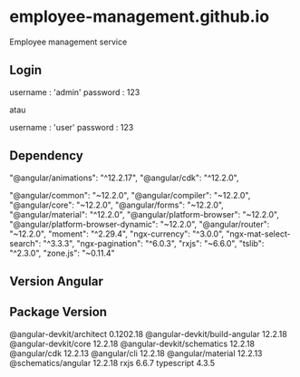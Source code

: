 # employee-management.github.io
Employee management service

## Login
username : 'admin' 
password : 123

atau

username : 'user' 
password : 123

## Dependency
"@angular/animations": "^12.2.17",
"@angular/cdk": "^12.2.0",


"@angular/common": "~12.2.0",
"@angular/compiler": "~12.2.0",
"@angular/core": "~12.2.0",
"@angular/forms": "~12.2.0",
"@angular/material": "^12.2.0",
"@angular/platform-browser": "~12.2.0",
"@angular/platform-browser-dynamic": "~12.2.0",
"@angular/router": "~12.2.0",
"moment": "^2.29.4",
"ngx-currency": "^3.0.0",
"ngx-mat-select-search": "^3.3.3",
"ngx-pagination": "^6.0.3",
"rxjs": "~6.6.0",
"tslib": "^2.3.0",
"zone.js": "~0.11.4"

## Version Angular
Package                         Version
---------------------------------------------------------
@angular-devkit/architect       0.1202.18
@angular-devkit/build-angular   12.2.18
@angular-devkit/core            12.2.18
@angular-devkit/schematics      12.2.18
@angular/cdk                    12.2.13
@angular/cli                    12.2.18
@angular/material               12.2.13
@schematics/angular             12.2.18
rxjs                            6.6.7
typescript                      4.3.5
